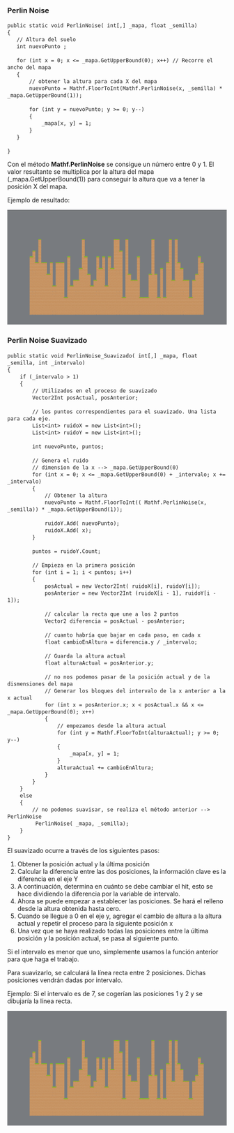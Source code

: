 ### Perlin Noise

    public static void PerlinNoise( int[,] _mapa, float _semilla)
    {
       // Altura del suelo
       int nuevoPunto ;

       for (int x = 0; x <= _mapa.GetUpperBound(0); x++) // Recorre el ancho del mapa
       {
           // obtener la altura para cada X del mapa
           nuevoPunto = Mathf.FloorToInt(Mathf.PerlinNoise(x, _semilla) * _mapa.GetUpperBound(1));

           for (int y = nuevoPunto; y >= 0; y--)
           {
               _mapa[x, y] = 1;
           }
       }
       
    }


Con el método **Mathf.PerlinNoise** se consigue un número entre 0 y 1. El valor resultante se multiplica por la altura del mapa (_mapa.GetUpperBound(1)) para conseguir la altura que va a tener la posición X del mapa.

Ejemplo de resultado:

![](https://github.com/ruperana/ruperana.github.io/blob/main/algoritmos/img/PerlinNoise_basico.png)


### Perlin Noise Suavizado

    public static void PerlinNoise_Suavizado( int[,] _mapa, float _semilla, int _intervalo)
    {
        if (_intervalo > 1)
        {
            // Utilizados en el proceso de suavizado
            Vector2Int posActual, posAnterior;

            // los puntos correspondientes para el suavizado. Una lista para cada eje.
            List<int> ruidoX = new List<int>();
            List<int> ruidoY = new List<int>();

            int nuevoPunto, puntos;

            // Genera el ruido
            // dimension de la x --> _mapa.GetUpperBound(0)
            for (int x = 0; x <= _mapa.GetUpperBound(0) + _intervalo; x += _intervalo)
            {
                // Obtener la altura
                nuevoPunto = Mathf.FloorToInt(( Mathf.PerlinNoise(x, _semilla)) * _mapa.GetUpperBound(1));

                ruidoY.Add( nuevoPunto);
                ruidoX.Add( x);
            }

            puntos = ruidoY.Count;

            // Empieza en la primera posición  
            for (int i = 1; i < puntos; i++)
            {
                posActual = new Vector2Int( ruidoX[i], ruidoY[i]);
                posAnterior = new Vector2Int (ruidoX[i - 1], ruidoY[i - 1]);

                // calcular la recta que une a los 2 puntos
                Vector2 diferencia = posActual - posAnterior;

                // cuanto habría que bajar en cada paso, en cada x
                float cambioEnAltura = diferencia.y / _intervalo;

                // Guarda la altura actual
                float alturaActual = posAnterior.y;

                // no nos podemos pasar de la posición actual y de la dismensiones del mapa
                // Generar los bloques del intervalo de la x anterior a la x actual
                for (int x = posAnterior.x; x < posActual.x && x <= _mapa.GetUpperBound(0); x++)
                {
                    // empezamos desde la altura actual
                    for (int y = Mathf.FloorToInt(alturaActual); y >= 0; y--)
                    {
                        _mapa[x, y] = 1;
                    }
                    alturaActual += cambioEnAltura;
                }
            }
        }
        else
        {
            // no podemos suavisar, se realiza el método anterior --> PerlinNoise
             PerlinNoise( _mapa, _semilla);
        }     
    }

El suavizado ocurre a través de los siguientes pasos:
1.	Obtener la posición actual y la última posición
2.	Calcular la diferencia entre las dos posiciones, la información clave es la diferencia en el eje Y
3.	A continuación, determina en cuánto se debe cambiar el hit, esto se hace dividiendo la diferencia por la variable de intervalo.
4.	Ahora se puede empezar a establecer las posiciones. Se hará el relleno desde la altura obtenida hasta cero.
5.	Cuando se llegue a 0 en el eje y, agregar el cambio de altura a la altura actual y repetir el proceso para la siguiente posición x
6.	Una vez que se haya realizado todas las posiciones entre la última posición y la posición actual, se pasa al siguiente punto.

Si el intervalo es menor que uno, simplemente usamos la función anterior para que haga el trabajo.

Para suavizarlo, se calculará la línea recta entre 2 posiciones. Dichas posiciones vendrán dadas por intervalo.

Ejemplo:
Si el intervalo es de 7, se cogerían las posiciones 1 y 2 y se dibujaría la línea recta.

![](https://github.com/ruperana/ruperana.github.io/blob/main/algoritmos/img/PerlinNoise_basico.png)

